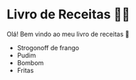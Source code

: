 # Livro de Receitas :man_cook:

Olá! Bem vindo ao meu livro de receitas :wave:

- Strogonoff de frango
- Pudim
- Bombom
- Fritas
